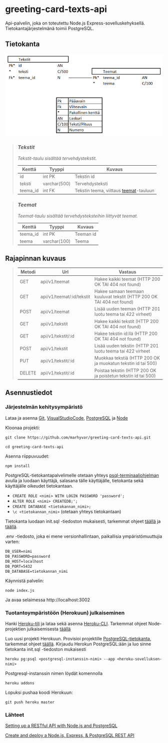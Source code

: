 # greeting-card-texts-api

Api-palvelin, joka on toteutettu Node.js Express-sovelluskehyksellä. Tietokantajärjestelmänä toimii PostgreSQL.

## Tietokanta

![tietokantamalli](kuvat/tietokantamalli.png)

> ### _Tekstit_
> _Tekstit-taulu sisältää tervehdystekstit._
>
> Kenttä | Tyyppi | Kuvaus
> ------ | ------ | ------
> id | int PK | Tekstin id
> teksti | varchar(500) |  Tervehdysteksti
> teema_id | int FK | Tekstin teema, viittaus [teemat](#Teemat)-tauluun

> ### _Teemat_
> _Teemat-taulu sisältää tervehdysteksteihin liittyvät teemat._
>
> Kenttä | Tyyppi | Kuvaus
> ------ | ------ | ------
> teema_id | int PK | Teeman id
> teema | varchar(100) |  Teema

## Rajapinnan kuvaus

> Metodi | Url | Vastaus
> ------ | ------ | ------
> GET | api/v1/teemat | Hakee kaikki teemat (HTTP 200 OK TAI 404 not found)
> GET | api/v1/teemat/:id/tekstit |  Hakee samaan teemaan kuuluvat tekstit (HTTP 200 OK TAI 404 not found)
> POST | api/v1/teemat | Lisää uuden teeman (HTTP 201 luotu teema tai 422 virheet)
> GET | api/v1/tekstit | Hakee kaikki tekstit (HTTP 200 OK TAI 404 not found)
> GET | api/v1/tekstit/:id | Hakee tekstin id:llä (HTTP 200 OK TAI 404 not found)
> POST | api/v1/tekstit | Lisää uuden tekstin (HTTP 201 luotu teema tai 422 virheet
> PUT | api/v1/tekstit/:id | Muokkaa tekstiä (HTTP 200 OK ja muokatun tekstin id tai 500)
> DELETE | api/v1/tekstit/:id | Poistaa tekstin (HTTP 200 OK ja poistetun tekstin id tai 500)

## Asennustiedot

### Järjestelmän kehitysympäristö

Lataa ja asenna [Git](https://git-scm.com/downloads), [VisualStudioCode](https://code.visualstudio.com/), [PostgreSQL](https://www.postgresql.org/download/) ja [Node](https://nodejs.org/en/download/)

Kloonaa projekti:
```
git clone https://github.com/marhyvar/greeting-card-texts-api.git
```
```
cd greeting-card-texts-api
```
Asenna riippuvuudet:
```
npm install
```

 PostgreSQL-tietokantapalvelimelle otetaan yhteys [psql-terminaaliohjelman](http://www.postgresqltutorial.com/connect-to-postgresql-database/) avulla ja luodaan käyttäjä, salasana tälle käyttäjälle, tietokanta sekä käyttäjälle oikeudet tietokantaan.
 - `CREATE ROLE <nimi> WITH LOGIN PASSWORD 'password';`
- `ALTER ROLE <nimi> CREATEDB;';`
- `CREATE DATABASE <tietokannan_nimi>;`
- `\c <tietokannan_nimi>` (otetaan yhteys tietokantaan)

Tietokanta luodaan init.sql -tiedoston mukaisesti, tarkemmat ohjeet [täällä](https://www.postgresql.org/docs/10/tutorial-start.html) ja [täällä](https://blog.logrocket.com/setting-up-a-restful-api-with-node-js-and-postgresql-d96d6fc892d8/).

.env -tiedosto, joka ei mene versionhallintaan, paikallisia ympäristömuuttujia varten:
```
DB_USER=nimi 
DB_PASSWORD=password 
DB_HOST=localhost
DB_PORT=5432
DB_DATABASE=tietokannan_nimi 
```

Käynnistä palvelin:
```
node index.js
```
Ja avaa selaimessa http://localhost:3002

### Tuotantoympäristöön (Herokuun) julkaiseminen

Hanki [Heroku-tili](https://signup.heroku.com/) ja lataa sekä asenna [Heroku-CLI](https://devcenter.heroku.com/articles/heroku-cli). Tarkemmat ohjeet Node-projektien julkaisemisesta [täällä](https://devcenter.heroku.com/articles/getting-started-with-nodejs)

Luo uusi projekti Herokuun. Provisioi projektille [PostgreSQL-tietokanta](https://elements.heroku.com/addons/heroku-postgresql), tarkemmat ohjeet [täällä](https://devcenter.heroku.com/articles/getting-started-with-nodejs#provision-a-database). Kirjaudu Herokun PostgreSQL:ään ja luo sinne tietokanta init.sql -tiedoston mukaisesti
```
heroku pg:psql <postgresql-instanssin-nimi> --app <heroku-sovelluksen-nimi>
```
Postgresql-instanssin nimen löydät komennolla
```
heroku addons
```
Lopuksi pushaa koodi Herokuun:
```
git push heroku master
```

### Lähteet

[Setting up a RESTful API with Node.js and PostgreSQL](https://blog.logrocket.com/setting-up-a-restful-api-with-node-js-and-postgresql-d96d6fc892d8/)

[Create and deploy a Node.js, Express, & PostgreSQL REST API](https://www.taniarascia.com/node-express-postgresql-heroku/)

